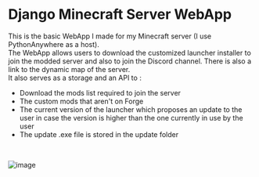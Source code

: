 # Django Minecraft Server WebApp
This is the basic WebApp I made for my Minecraft server (I use PythonAnywhere as a host). <br>
The WebApp allows users to download the customized launcher installer to join the modded server and also to join the Discord channel. There is also a link to the dynamic map of the server. <br>
It also serves as a storage and an API to : <br>
<ul>
<li>Download the mods list required to join the server</li> 
<li>The custom mods that aren't on Forge</li>
<li>The current version of the launcher which proposes an update to the user in case the version is higher than the one currently in use by the user</li>
<li>The update .exe file is stored in the update folder</li>
</ul><br>

![image](https://github.com/NicolasDortu/Django-Minecraft-Server-WebApp/assets/126513916/307d9a50-dd2b-49ff-9aed-02435b26d228)

